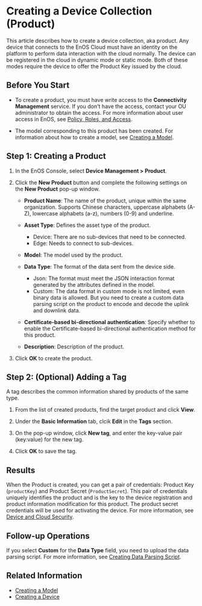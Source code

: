 # Creating a Device Collection (Product)

This article describes how to create a device collection, aka product. Any device that connects to the EnOS Cloud must have an identity on the platform to perform data interaction with the cloud normally. The device can be registered in the cloud in dynamic mode or static mode. Both of these modes require the device to offer the Product Key issued by the cloud.

## Before You Start

- To create a product, you must have write access to the **Connectivity Management** service. If you don't have the access, contact your OU administrator to obtain the access. For more information about user access in EnOS, see [Policy, Roles, and Access](/docs/iam/en/latest/access_policy).

- The model corresponding to this product has been created. For information about how to create a model, see [Creating a Model](../../model/creating_model).

## Step 1: Creating a Product

1. In the EnOS Console, select **Device Management > Product**.

2. Click the **New Product** button and complete the following settings on the **New Product** pop-up window.

   - **Product Name**: The name of the product, unique within the same organization. Supports Chinese characters, uppercase alphabets (A-Z), lowercase alphabets (a-z), numbers (0-9) and underline.
   - **Asset Type**: Defines the asset type of the product.

     + Device: There are no sub-devices that need to be connected.
     + Edge: Needs to connect to sub-devices.

   - **Model**: The model used by the product.
   - **Data Type**: The format of the data sent from the device side.

     + Json: The format must meet the JSON interaction format generated by the attributes defined in the model.
     + Custom: The data format in custom mode is not limited, even binary data is allowed. But you need to create a custom data parsing script on the product to encode and decode the uplink and downlink data.

   - **Certificate-based bi-directional authentication**: Specify whether to enable the Certificate-based bi-directional authentication method for this product.
   - **Description**: Description of the product.

4. Click **OK** to create the product.

## Step 2: (Optional) Adding a Tag

A tag describes the common information shared by products of the same type.

1. From the list of created products, find the target product and click **View**.

2. Under the **Basic Information** tab, clcik **Edit** in the **Tags** section.

3. On the pop-up window, click **New tag**, and enter the key-value pair (key:value) for the new tag.

4. Click **OK** to save the tag.

## Results

When the Product is created, you can get a pair of credentials: Product Key (`productKey`) and Product Secret (`ProductSecret`). This pair of credentials uniquely identifies the product and is the key to the device registration and product information modification for this product. The product secret credentials will be used for activating the device. For more information, see [Device and Cloud Security](../../../learn/deviceconnection_authentication).

## Follow-up Operations

If you select **Custom** for the **Data Type** field, you need to upload the data parsing script. For more information, see [Creating Data Parsing Script](creating_data_parsing_script).

## Related Information

- [Creating a Model](../../model/creating_model)
- [Creating a Device](creating_device)
